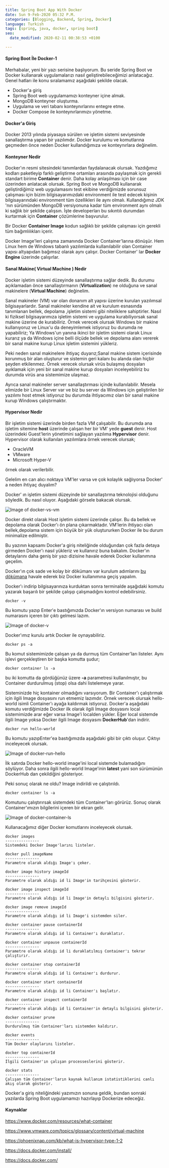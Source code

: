 ```yaml
---
title: Spring Boot App With Docker
date: Sun 9-Feb-2020 05:32 P.M.
categories: [Blogging, Backend, Spring, Docker]
language: Turkish
tags: [spring, java, docker, spring boot]
seo:
  date_modified: 2020-02-11 00:38:53 +0100

---
```


#### Spring Boot İle Docker-1
Merhabalar, yeni bir yazı serisine başlıyorum. Bu seride Spring Boot ve Docker kullanarak uygulamalarızı nasıl geliştirebileceğimizi anlatacağız. Genel hatları ile konu sıralamamız aşağıdaki şekilde olacak.

* Docker'a giriş
* Spring Boot web uygulamamızı konteyner içine almak.
* MongoDB konteyner oluşturma.
* Uygulama ve veri tabanı konteynırlarınıı entegre etme.
* Docker Compose ile konteynırlarımızıı yönetme.

#### Docker'a Giriş

Docker 2013 yılında piyasaya sürülen ve işletim sistemi seviyesinde sanallaştırma yapan bir yazılımdır. Docker kurulumu ve komutlarına geçmeden önce neden Docker kullandığımıza ve konteynırlara değinelim.

#### Konteyner Nedir
Docker'ın resmi sitesindeki tanımlardan faydalanacak olursak.
Yazdığımız kodları paketleyip farklı geliştirme ortamları arasında paylaşmak için gerekli standart birime **Container** denir. Daha kolay anlaşılması için bir case üzerinden anlatacak olursak. Spring Boot ve MongoDB kullanarak geliştirdiğimiz web uygulamasını test ekibine verdiğimizde sorunsuz çalışması için bizim bilgisayarımızdaki environment ile test edecek kişinin bilgisayarındaki environment tüm özellikleri ile aynı olmalı. Kullandığımız JDK 'nın sürümünden MongoDB versiyonuna kadar tüm environment aynı olmalı ki sağlık bir şekilde çalışsın. İşte developerları bu sıkıntılı durumdan kurtarmak için **Container** çözümlerine başvurulur.

Bir Docker **Container Image** kodun sağlıklı bir şekilde çalışması için gerekli tüm bağımlılıkları içerir.

Docker Image'leri çalışma zamanında Docker Container'larına dönüşür. Hem Linux hem de Windows tabanlı yazılımlarda kullanılabilir olan Container yapısı altyapıdan bağımsız olarak aynı çalışır. Docker Container' lar **Docker Engine** üzerinde çalışırlar.

#### Sanal Makine( Virtual Machine ) Nedir

Docker işletim sistemi düzeyinde sanallaştırma sağlar dedik. Bu durumu açıklamadan önce sanallaştırmanın (**Virtualization**) ne olduğuna ve sanal makinelere (**Virtual Machine**) değinelim.

Sanal makineler (VM) var olan donanım alt yapısı üzerine kurulan yazılımsal bilgisayarlardır. Sanal makineler kendine ait ve kurulum esnasında tanımlanan bellek, depolama ,işletim sistemi gibi niteliklere sahiptirler. Nasıl ki fiziksel bilgisayarımıza işletim sistemi ve uygulama kurabiliyorsak sanal makine üzerine de kurabiliriz. Örnek verecek olursak Windows bir makine kullanıyoruz ve Linux'u da deneyimlemek istiyoruz bu durumda ne yapabiliriz; Ya Windows'un yanına ikinci bir işletim sistemi olarak Linux kurarız ya da Windows içine belli ölçüde bellek ve depolama alanı vererek bir sanal makine kurup Linux işletim sistemini yükleriz.

Peki neden sanal makinelere ihtiyaç duyarız;Sanal makine sistem içerisinde korunmuş bir alan oluşturur ve sistemin geri kalanı bu alanda olan hiçbir şeyden etkilenmez. Örnek verecek olursak virüs bulaşmış dosyaları ayıklamak için yeni bir sanal makine kurup dosyaları inceleyebiliriz bu durumda virüs ana sistemimize ulaşmaz.

Ayrıca sanal makineler server sanallaştırması içinde kullanılabilir. Mesela elimizde bir Linux Server var ve biz bu server da Windows için geliştirilen bir yazılımı host etmek istiyoruz bu durumda ihtiyacımız olan bir sanal makine kurup Windows çalıştırmaktır.

#### Hypervisor Nedir

Bir işletim sistemi üzerinde birden fazla VM çalışabilir. Bu durumda ana işletim sitemine **host** üzerinde çalışan her bir VM' yede **guest** denir. Host üzerindeki Guest'lerin yönetimini sağlayan yazılıma **Hypervisor** denir. Hypervisor olarak kullanılan yazılımlara örnek verecek olursak;

* OracleVM
* VMware
* Microsoft Hyper-V

örnek olarak verilerbilir.

Gelelim en can alıcı noktaya VM'ler varsa ve çok kolaylık sağlıyorsa Docker' a neden ihtiyaç duyalım?

Docker' ın işletim sistemi düzeyinde bir sanallaştırma teknolojisi olduğunu söyledik. Bu nasıl oluyor. Aşağıdaki görsele bakacak olursak.

![Image of docker-vs-vm](/assets/img/posts/docker-vs-vm.png)

Docker direkt olarak Host işletim sistemi üzerinde çalışır. Bu da bellek ve depolama olarak Docker'ı ön plana çıkarmaktadır. VM'lerin ihtiyacı olan bellek,depolama sistem için büyük bir yük oluştururken Docker ile bu durum minimalize edilmiştir.

Bu yazının kapsamı Docker'a giriş niteliğinde olduğundan çok fazla detaya girmeden Docker'ı nasıl yükleriz ve kullanırız buna bakalım. Docker'ın detaylarını daha geniş bir yazı dizisine havale ederek Docker kullanımına geçelim.

Docker'ın çok sade ve kolay bir dökümanı var kurulum adımlarını [bu dökümana](https://docs.docker.com/install/) havale ederek biz Docker kullanımına geçiş yapalım.

Docker'ı indirip bilgisayarınıza kurduktan sonra terminalde aşağıdaki komutu yazarak başarılı bir şekilde çalışıp çalışmadığını kontrol edebilirsiniz.

```
docker -v
```
Bu komutu yazıp Enter'e bastığımızda Docker'ın versiyon numarası ve build numarasını içeren bir çıktı gelmesi lazım.

![Image of docker-v](/assets/img/posts/docker-v.png)

Docker'ımız kurulu artık Docker ile oynayabiliriz.

```
docker ps -a
```

Bu komut sistemimizde çalışan ya da durmuş tüm Container'ları listeler. Aynı işlevi gerçekleştiren bir başka komutta şudur;

```
docker container ls -a
```
bu iki komutta da gördüğünüz üzere **-a** parametresi kullanılmıştır, bu Container durdurulmuş (stop) olsa dahi listelemeye yarar.

Sisteminizde hiç kontainer olmadığını varsıyorum. Bir Container'ı çalıştırmak için ilgili Image dosyasını run etmemiz lazımdır. Örnek verecek olursak hello-world isimli Container'ı ayağa kaldırmak istiyoruz. Docker'a aşağıdaki komutu verdiğimizde Docker ilk olarak ilgili Image dosyasını local sistemimizde arar eğer varsa Image'i localden yükler. Eğer local sistemde ilgili Image yoksa Docker ilgili Image dosyasını **DockerHub**'dan indirir.

```
docker run hello-world
```

Bu komutu yazıpEnter'ea bastığımızda aşağıdaki gibi bir çıktı oluşur. Çıktıyı inceleyecek olursak.

![Image of docker-run-hello](/assets/img/posts/docker-run-hello.png)

İlk satırda Docker hello-world image'ini local sistemde bulamadığını söylüyor. Daha sonra ilgili hello-world Image'inin **latest** yani son sürümünün DockerHub dan çekildiğini gösteriyor.

Peki sonuç olarak ne oldu? Image indirildi ve çalıştırıldı.

```
docker container ls -a
```
Komutunu çalıştırırsak sistemdeki tüm Container'ları görürüz. Sonuç olarak Container'ımızın bilgilerini içeren bir ekran gelir.

![Image of docker-container-ls](/assets/img/posts/docker-container-ls.png)

Kullanacağımız diğer Docker komutlarını inceleyecek olursak.

```
docker images
---------------
Sistemdeki Docker Image'larını listeler.
```

```
docker pull imageName
---------------
Parametre olarak aldığı Image'ı çeker.
```
```
docker image history imageId
---------------
Parametre olarak aldığı id li Image'in tarihçesini gösterir.
```

```
docker image inspect imageId
---------------
Parametre olarak aldığı id li Image'in detaylı bilgisini gösterir.
```

```
docker image remove imageId
---------------
Parametre olarak aldığı id li Image'i sistemden siler.
```

```
docker container pause containerId
---------------
Parametre olarak aldığı id li Container'ı duraklatır.
```

```
docker container unpause containerId
---------------
Parametre olarak aldığı id li duraklatılmış Container'ı tekrar çalıştırır.
```
```
docker container stop containerId
---------------
Parametre olarak aldığı id li Container'ı durdurur.
```

```
docker container start containerId
---------------
Parametre olarak aldığı id li Container'ı başlatır.
```

```
docker container inspect containerId
---------------
Parametre olarak aldığı id li Container'in detaylı bilgisini gösterir.
```
```
docker container prune
---------------
Durdurulmuş tüm Container'ları sistemden kaldırır.
```
```
docker events
---------------
Tüm Docker olaylarını listeler.
```
```
docker top containerId
---------------
İlgili Container'ın çalışan processeslerini gösterir.
```
```
docker stats
---------------
Çalışan tüm Container'ların kaynak kullanım istatistiklerini canlı akış olarak gösterir.
```

Docker'a giriş niteliğindeki yazımızın sonuna geldik, bundan sonraki yazılarda Spring Boot uygulamamızı hazırlayıp Dockerize edeceğiz.

#### Kaynaklar

https://www.docker.com/resources/what-container

https://www.vmware.com/topics/glossary/content/virtual-machine

https://phoenixnap.com/kb/what-is-hypervisor-type-1-2

https://docs.docker.com/install/

https://docs.docker.com/